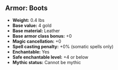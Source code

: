 ## Armor: Boots
- **Weight:** 0.4 lbs
- **Base value:** 4 gold
- **Base material:** Leather
- **Base armor class bonus:** +0
- **Magic cancellation:** +0
- **Spell casting penalty:** +0% (somatic spells only)
- **Enchantable:** Yes
- **Safe enchantable level:** +4 or below
- **Mythic status:** Cannot be mythic
